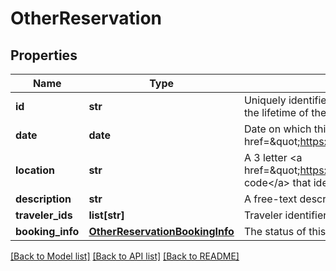 # OtherReservation

## Properties
Name | Type | Description | Notes
------------ | ------------- | ------------- | -------------
**id** | **str** | Uniquely identifies this other reservation in this travel record. This ID is persistent, and remains the same for the lifetime of the travel record. | 
**date** | **date** | Date on which this other reservation will begin, in the &lt;a href&#x3D;\&quot;https://en.wikipedia.org/wiki/ISO_8601\&quot;&gt;ISO 8601&lt;/a&gt; date format yyyy-MM-dd. | 
**location** | **str** | A 3 letter &lt;a href&#x3D;\&quot;https://en.wikipedia.org/wiki/International_Air_Transport_Association_airport_code\&quot;&gt;IATA code&lt;/a&gt; that identifies where this other reservation will occur. | 
**description** | **str** | A free-text description of this reservation, that will inform you of its functional meaning. | [optional] 
**traveler_ids** | **list[str]** | Traveler identifiers to indicate the travelers to whom this reservation applies. | 
**booking_info** | [**OtherReservationBookingInfo**](OtherReservationBookingInfo.md) | The status of this reservation. | 

[[Back to Model list]](../README.md#documentation-for-models) [[Back to API list]](../README.md#documentation-for-api-endpoints) [[Back to README]](../README.md)



